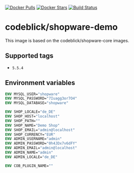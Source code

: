 [![Docker Pulls](https://img.shields.io/docker/pulls/codeblick/shopware-demo.svg)](https://hub.docker.com/r/codeblick/shopware-demo/)
[![Docker Stars](https://img.shields.io/docker/stars/codeblick/shopware-demo.svg)](https://hub.docker.com/r/codeblick/shopware-demo/)
[![Build Status](https://travis-ci.org/codeblick/docker-shopware-demo.svg?branch=master)](https://travis-ci.org/codeblick/docker-shopware-demo)

# codeblick/shopware-demo

This image is based on the codeblick/shopware-core images.

## Supported tags

- `5.5.4`

## Environment variables

```dockerfile
ENV MYSQL_USER="shopware"
ENV MYSQL_PASSWORD="7Iuagg3or7O4"
ENV MYSQL_DATABASE="shopware"

ENV SHOP_LOCALE="de_DE"
ENV SHOP_HOST="localhost"
ENV SHOP_PATH=""
ENV SHOP_NAME="Demo Shop"
ENV SHOP_EMAIL="admin@localhost"
ENV SHOP_CURRENCY="EUR"
ENV ADMIN_USERNAME="admin"
ENV ADMIN_PASSWORD="0h4JDx7v6dFY"
ENV ADMIN_EMAIL="admin@localhost"
ENV ADMIN_NAME="admin"
ENV ADMIN_LOCALE="de_DE"

ENV COB_PLUGIN_NAME=""
```
